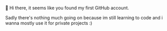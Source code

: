 👋 Hi there, it seems like you found my first GitHub account. 

Sadly there's nothing much going on because im still learning to code and i wanna mostly use it for private projects :)
